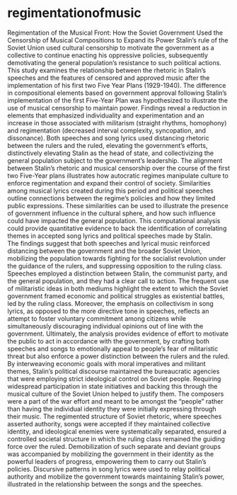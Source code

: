 # regimentationofmusic
Regimentation of the Musical Front: How the Soviet Government Used the Censorship of Musical Compositions to Expand its Power 
Stalin’s rule of the Soviet Union used cultural censorship to motivate the government as a collective to continue enacting his oppressive policies, subsequently demotivating the general population’s resistance to such political actions. This study examines the relationship between the rhetoric in Stalin’s speeches and the features of censored and approved music after the implementation of his first two Five Year Plans (1929-1940). The difference in compositional elements based on government approval following Stalin’s implementation of the first Five-Year Plan was hypothesized to illustrate the use of musical censorship to maintain power. Findings reveal a reduction in elements that emphasized individuality and experimentation and an increase in those associated with militarism (straight rhythms, homophony) and regimentation (decreased interval complexity, syncopation, and dissonance). Both speeches and song lyrics used distancing rhetoric between the rulers and the ruled, elevating the government’s efforts, distinctively elevating Stalin as the head of state, and collectivizing the general population subject to the government’s leadership. The alignment between Stalin’s rhetoric and musical censorship over the course of the first two Five-Year plans illustrates how autocratic regimes manipulate culture to enforce regimentation and expand their control of society. 
Similarities among musical lyrics created during this period and political speeches outline connections between the regime’s policies and how they limited public expressions. These similarities can be used to illustrate the presence of government influence in the cultural sphere, and how such influence could have impacted the general population.  This computational analysis could provide quantitative evidence to back the identification of correlating themes in accepted song lyrics and political speeches made by Stalin.   
The findings suggest that both speeches and lyrical music reinforced distancing between the government and the broader Soviet Union, mobilizing the population towards fighting for the socialist revolution under the guidance of the rulers, and suppressing opposition to the ruling class. Speeches employed a distinction between Stalin, the communist party, and the general population, and they had a clear call to action. The frequent use of militaristic ideas in both mediums highlight the extent to which the Soviet government framed economic and political struggles as existential battles, led by the ruling class. Moreover, the emphasis on collectivism in song lyrics, as opposed to the more directive tone in speeches, reflects an attempt to foster voluntary commitment among citizens while simultaneously discouraging individual opinions out of line with the government.       Ultimately, the analysis provides evidence of effort to motivate the public to act in accordance with the government, by crafting both speeches and songs to emotionally appeal to people’s fear of militaristic threat but also enforce a power distinction between the rulers and the ruled. By interweaving economic goals with moral imperatives and militant themes, Stalin’s political discourse maintained the bureaucratic agencies that were employing strict ideological control on Soviet people. Requiring widespread participation in state initiatives and backing this through the musical culture of the Soviet Union helped to justify them. The composers were a part of the war effort and meant to be amongst the “people” rather than having the individual identity they were initially expressing through their music. The regimented structure of Soviet rhetoric, where speeches asserted authority, songs were accepted if they maintained collective identity, and ideological enemies were systematically separated, ensured a controlled societal structure in which the ruling class remained the guiding force over the ruled. Demobilization of such separate and deviant groups was accompanied by mobilizing the government in their identity as the powerful leaders of progress, empowering them to carry out Stalin’s policies. Discursive patterns in song lyrics were used to relay political authority and mobilize the government towards maintaining Stalin’s power, illustrated in the relationship between the songs and the speeches. 
